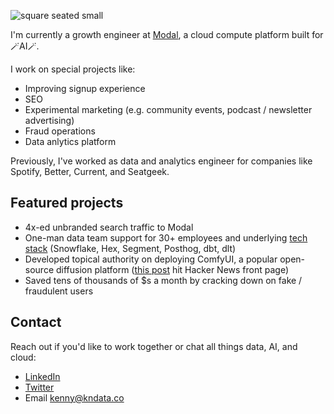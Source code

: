 ![square seated small](https://github.com/user-attachments/assets/08428a63-09f4-4a2c-b8ce-afd0e9ba41ed)


I'm currently a growth engineer at [Modal](https://modal.com/), a cloud compute platform built for 🪄AI🪄.

I work on special projects like:
* Improving signup experience
* SEO 
* Experimental marketing (e.g. community events, podcast / newsletter advertising)
* Fraud operations
* Data anlytics platform

Previously, I've worked as data and analytics engineer for companies like Spotify, Better, Current, and Seatgeek.

## Featured projects
* 4x-ed unbranded search traffic to Modal
* One-man data team support for 30+ employees and underlying [tech stack](https://modal.com/blog/analytics-stack) (Snowflake, Hex, Segment, Posthog, dbt, dlt)
* Developed topical authority on deploying ComfyUI, a popular open-source diffusion platform ([this post](https://modal.com/blog/comfyui-prototype-to-production) hit Hacker News front page)
* Saved tens of thousands of $s a month by cracking down on fake / fraudulent users

## Contact
Reach out if you'd like to work together or chat all things data, AI, and cloud:
* [LinkedIn](https://www.linkedin.com/in/kenny-ning/)
* [Twitter](https://x.com/kenny_ning)
* Email kenny@kndata.co
